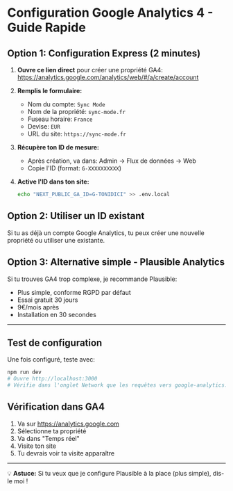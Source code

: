 # Configuration Google Analytics 4 - Guide Rapide

## Option 1: Configuration Express (2 minutes)

1. **Ouvre ce lien direct** pour créer une propriété GA4:
   https://analytics.google.com/analytics/web/#/a/create/account

2. **Remplis le formulaire:**
   - Nom du compte: `Sync Mode`
   - Nom de la propriété: `sync-mode.fr`
   - Fuseau horaire: `France`
   - Devise: `EUR`
   - URL du site: `https://sync-mode.fr`

3. **Récupère ton ID de mesure:**
   - Après création, va dans: Admin → Flux de données → Web
   - Copie l'ID (format: `G-XXXXXXXXXX`)

4. **Active l'ID dans ton site:**
   ```bash
   echo "NEXT_PUBLIC_GA_ID=G-TONIDICI" >> .env.local
   ```

## Option 2: Utiliser un ID existant

Si tu as déjà un compte Google Analytics, tu peux créer une nouvelle propriété ou utiliser une existante.

## Option 3: Alternative simple - Plausible Analytics

Si tu trouves GA4 trop complexe, je recommande Plausible:
- Plus simple, conforme RGPD par défaut
- Essai gratuit 30 jours
- 9€/mois après
- Installation en 30 secondes

---

## Test de configuration

Une fois configuré, teste avec:
```bash
npm run dev
# Ouvre http://localhost:3000
# Vérifie dans l'onglet Network que les requêtes vers google-analytics.com se font
```

## Vérification dans GA4

1. Va sur https://analytics.google.com
2. Sélectionne ta propriété
3. Va dans "Temps réel"
4. Visite ton site
5. Tu devrais voir ta visite apparaître

---

💡 **Astuce:** Si tu veux que je configure Plausible à la place (plus simple), dis-le moi !